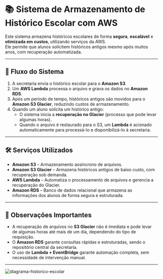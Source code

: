 # 📚 Sistema de Armazenamento de Histórico Escolar com AWS

Este sistema armazena históricos escolares de forma **segura**, **escalável** e **otimizada em custos**, utilizando serviços da AWS.  
Ele permite que alunos solicitem históricos antigos mesmo após muitos anos, com recuperação automatizada.

---

## 🔄 Fluxo do Sistema

1. A secretaria envia o histórico escolar para o **Amazon S3**.  
2. Um **AWS Lambda** processa o arquivo e grava os dados no **Amazon RDS**.  
3. Após um período de tempo, históricos antigos são movidos para o **Amazon S3 Glacier**, reduzindo custos de armazenamento.  
4. Quando um aluno solicita um histórico antigo:  
   - O sistema inicia a **recuperação no Glacier** (processo que pode levar algumas horas).  
   - Quando o arquivo é restaurado para o S3, um **Lambda** é acionado automaticamente para processá-lo e disponibilizá-lo à secretaria.  

---

## 🛠️ Serviços Utilizados

- **Amazon S3** – Armazenamento assíncrono de arquivos.  
- **Amazon S3 Glacier** – Armazena históricos antigos de baixo custo, com recuperação sob demanda.  
- **AWS Lambda** – Automatiza o processamento de arquivos e gerencia a recuperação do Glacier.  
- **Amazon RDS** – Banco de dados relacional que armazena as informações dos alunos de forma segura e estruturada.  

---

## 📌 Observações Importantes

- A recuperação de arquivos no **S3 Glacier** não é imediata e pode levar de algumas horas até mais de um dia, dependendo do tipo de requisição.  
- O **Amazon RDS** garante consultas rápidas e estruturadas, sendo o repositório central da secretaria.  
- O uso de **Lambda + EventBridge** garante automação completa, sem necessidade de intervenção manual.  

---

![diagrama-historico-escolar](https://github.com/LarissaRodrigues99/Historico-escolar/blob/main/Imagens/Diagrama%20-%20hist%C3%B3rico%20escolar.png)